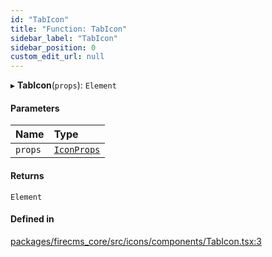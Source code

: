 ```yaml
---
id: "TabIcon"
title: "Function: TabIcon"
sidebar_label: "TabIcon"
sidebar_position: 0
custom_edit_url: null
---
```


▸ **TabIcon**(`props`): `Element`

#### Parameters

| Name | Type |
| :------ | :------ |
| `props` | [`IconProps`](../types/IconProps.md) |

#### Returns

`Element`

#### Defined in

[packages/firecms_core/src/icons/components/TabIcon.tsx:3](https://github.com/FireCMSco/firecms/blob/d45f3739/packages/firecms_core/src/icons/components/TabIcon.tsx#L3)
